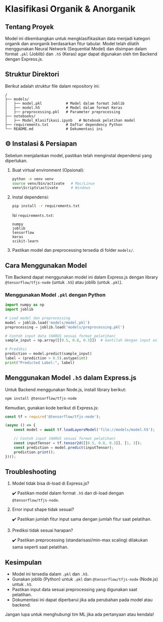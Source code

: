 #  Klasifikasi Organik & Anorganik

##  Tentang Proyek

Model ini dikembangkan untuk mengklasifikasikan data menjadi kategori organik dan anorganik berdasarkan fitur tabular. Model telah dilatih menggunakan Neural Network (Sequential Model) dan disimpan dalam format `.pkl` (Joblib) dan `.h5` (Keras) agar dapat digunakan oleh tim Backend dengan Express.js.

##  Struktur Direktori

Berikut adalah struktur file dalam repository ini:

```
/
├── models/
│   ├── model.pkl           # Model dalam format Joblib
│   ├── model.h5            # Model dalam format Keras
│   ├── preprocessing.pkl   # Parameter preprocessing
├── notebooks/
│   ├── Model_Klasifikasi.ipynb   # Notebook pelatihan model
├── requirements.txt        # Daftar dependency Python
└── README.md               # Dokumentasi ini
```

## ⚙️ Instalasi & Persiapan

Sebelum menjalankan model, pastikan telah menginstal dependensi yang diperlukan.

1.  Buat virtual environment (Opsional):

    ```bash
    python -m venv venv
    source venv/bin/activate   # Mac/Linux
    venv\Scripts\activate      # Windows
    ```

2.  Instal dependensi:

    ```bash
    pip install -r requirements.txt
    ```

    Isi `requirements.txt`:

    ```
    numpy
    joblib
    tensorflow
    keras
    scikit-learn
    ```

3.  Pastikan model dan preprocessing tersedia di folder `models/`.

##  Cara Menggunakan Model

Tim Backend dapat menggunakan model ini dalam Express.js dengan library `@tensorflow/tfjs-node` (untuk `.h5`) atau joblib (untuk `.pkl`).

###  Menggunakan Model `.pkl` dengan Python

```python
import numpy as np
import joblib

# Load model dan preprocessing
model = joblib.load('models/model.pkl')
preprocessing = joblib.load('models/preprocessing.pkl')

# Contoh input data (HARUS sesuai format pelatihan)
sample_input = np.array([[0.5, 0.8, 0.3]])  # Gantilah dengan input asli

# Prediksi
prediction = model.predict(sample_input)
label = (prediction > 0.5).astype(int)
print("Predicted Label:", label)
```

## Menggunakan Model `.h5` dalam Express.js

Untuk Backend menggunakan Node.js, install library berikut:

```bash
npm install @tensorflow/tfjs-node
```

Kemudian, gunakan kode berikut di Express.js:

```javascript
const tf = require('@tensorflow/tfjs-node');

(async () => {
    const model = await tf.loadLayersModel('file://models/model.h5');

    // Contoh input (HARUS sesuai format pelatihan)
    const inputTensor = tf.tensor2d([[0.5, 0.8, 0.3]], [1, 3]);
    const prediction = model.predict(inputTensor);
    prediction.print();
})();
```

## Troubleshooting

1.  Model tidak bisa di-load di Express.js?

    ✔️ Pastikan model dalam format `.h5` dan di-load dengan `@tensorflow/tfjs-node`.

2.  Error input shape tidak sesuai?

    ✔️ Pastikan jumlah fitur input sama dengan jumlah fitur saat pelatihan.

3.  Prediksi tidak sesuai harapan?

    ✔️ Pastikan preprocessing (standarisasi/min-max scaling) dilakukan sama seperti saat pelatihan.

## Kesimpulan

* Model ini tersedia dalam `.pkl` dan `.h5`.
* Gunakan joblib (Python) untuk `.pkl` dan `@tensorflow/tfjs-node` (Node.js) untuk `.h5`.
* Pastikan input data sesuai preprocessing yang digunakan saat pelatihan.
* Dokumentasi ini dapat diperbarui jika ada perubahan pada model atau backend.

Jangan lupa untuk menghubungi tim ML jika ada pertanyaan atau kendala!
